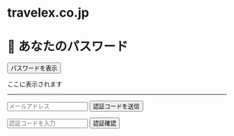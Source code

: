 # travelex.co.jp
<html lang="ja">
<head>
  <meta charset="UTF-8">
  <title>強力パスワード生成ツール</title>
</head>
<body>
  <h1>🔐 あなたのパスワード</h1>
  <button onclick="loadPassword()">パスワードを表示</button>
  <p id="result">ここに表示されます</p>

  <hr>
  <form id="emailForm">
    <input type="email" name="user_email" placeholder="メールアドレス" required />
    <button type="submit">認証コードを送信</button>
  </form>

  <input type="text" id="auth_input" placeholder="認証コードを入力" />
  <button onclick="checkCode()">認証確認</button>

  <script src="https://cdn.jsdelivr.net/npm/emailjs-com@2.6.4/dist/email.min.js"></script>
  <script src="script.js"></script>
</body>
</html>

